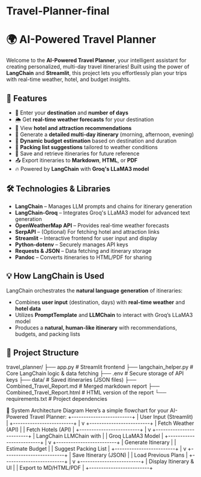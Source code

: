 # Travel-Planner-final
# 🌍 AI-Powered Travel Planner

Welcome to the **AI-Powered Travel Planner**, your intelligent assistant for creating personalized, multi-day travel itineraries! Built using the power of **LangChain** and **Streamlit**, this project lets you effortlessly plan your trips with real-time weather, hotel, and budget insights.

## 🚀 Features
- 📍 Enter your **destination** and **number of days**
- 🌦️ Get **real-time weather forecasts** for your destination
- 🏨 View **hotel and attraction recommendations**
- 📅 Generate a **detailed multi-day itinerary** (morning, afternoon, evening)
- 💸 **Dynamic budget estimation** based on destination and duration
- 🎒 **Packing list suggestions** tailored to weather conditions
- 💾 Save and retrieve itineraries for future reference
- 📤 Export itineraries to **Markdown**, **HTML**, or **PDF**
- 🔥 Powered by **LangChain** with **Groq's LLaMA3 model**

## 🛠️ Technologies & Libraries
- **LangChain** – Manages LLM prompts and chains for itinerary generation
- **LangChain-Groq** – Integrates Groq's LLaMA3 model for advanced text generation
- **OpenWeatherMap API** – Provides real-time weather forecasts
- **SerpAPI** – (Optional) For fetching hotel and attraction links
- **Streamlit** – Interactive frontend for user input and display
- **Python-dotenv** – Securely manages API keys
- **Requests & JSON** – Data fetching and itinerary storage
- **Pandoc** – Converts itineraries to HTML/PDF for sharing

## 💡 How LangChain is Used
LangChain orchestrates the **natural language generation** of itineraries:
- Combines **user input** (destination, days) with **real-time weather** and **hotel data**
- Utilizes **PromptTemplate** and **LLMChain** to interact with Groq’s LLaMA3 model
- Produces a **natural, human-like itinerary** with recommendations, budgets, and packing lists

## 📂 Project Structure
travel_planner/
├── app.py # Streamlit frontend
├── langchain_helper.py # Core LangChain logic & data fetching
├── .env # Secure storage of API keys
├── data/ # Saved itineraries (JSON files)
├── Combined_Travel_Report.md # Merged markdown report
├── Combined_Travel_Report.html # HTML version of the report
└── requirements.txt # Project dependencies


🎨 System Architecture Diagram
Here’s a simple flowchart for your AI-Powered Travel Planner:
+-------------------------+
|  User Input (Streamlit) |
+-------------------------+
           |
           v
+-------------------------+
|  Fetch Weather (API)    |
|  Fetch Hotels (API)     |
+-------------------------+
           |
           v
+-------------------------+
| LangChain LLMChain with |
| Groq LLaMA3 Model       |
+-------------------------+
           |
           v
+-------------------------+
|  Generate Itinerary     |
|  Estimate Budget        |
|  Suggest Packing List   |
+-------------------------+
           |
           v
+-------------------------+
| Save Itinerary (JSON)   |
| Load Previous Plans     |
+-------------------------+
           |
           v
+-------------------------+
| Display Itinerary & UI  |
| Export to MD/HTML/PDF   |
+-------------------------+




